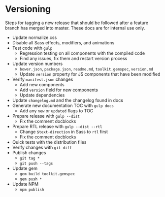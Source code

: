 # Versioning #

Steps for tagging a new release that should be followed after a feature branch has merged into master.
These docs are for internal use only.

* Update normalize.css
* Disable all Sass effects, modifiers, and animations
* Test code with `gulp`
    * Regression testing on all components with the compiled code
    * Find any issues, fix them and restart version process
* Update version numbers
    * `bower.json`, `package.json`, `readme.md`, `toolkit.gemspec`, `version.md`
    * Update `version` property for JS components that have been modified
* Verify `manifest.json` changes
    * Add new components
    * Add `version` field for new components
    * Update dependencies
* Update `changelog.md` and the changelog found in docs
* Generate new documentation TOC with `gulp docs`
    * Add any `new` or `updated` flags to TOC
* Prepare release with `gulp --dist`
    * Fix the comment docblocks
* Prepare RTL release with `gulp --dist --rtl`
    * Change `$text-direction` in Sass to `rtl` first
    * Fix the comment docblocks
* Quick tests with the distribution files
* Verify changes with `git diff`
* Publish changes
    * `git tag *`
    * `git push --tags`
* Update gem
    * `gem build toolkit.gemspec`
    * `gem push *`
* Update NPM
    * `npm publish`
